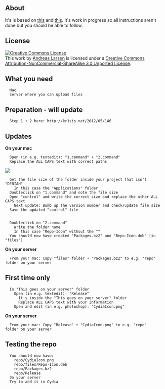 About
---
It's is based on [this](http://www.reddit.com/r/jailbreak/comments/1fi3wr/want_to_make_your_own_cydia_repo_i/) and [this](http://kr1sis.net/2012/05/146). It's work in progress so all instructions aren't done but you should be able to follow.

License
---
<a rel="license" href="http://creativecommons.org/licenses/by-nc-sa/3.0/"><img alt="Creative Commons License" style="border-width:0" src="http://i.creativecommons.org/l/by-nc-sa/3.0/88x31.png" /></a><br />This work by <a xmlns:cc="http://creativecommons.org/ns#" href="http://andreaslarsen.dk" property="cc:attributionName" rel="cc:attributionURL">Andreas Larsen</a> is licensed under a <a rel="license" href="http://creativecommons.org/licenses/by-nc-sa/3.0/">Creative Commons Attribution-NonCommercial-ShareAlike 3.0 Unported License</a>.

What you need
---

      Mac
      Server where you can upload files

Preparation - will update
---

      Step 1 + 2 here: http://kr1sis.net/2012/05/146

Updates
---

**On your mac**

      Open (in e.g. textedit): "1.command" + "2.command"
      Replace the ALL CAPS text with correct paths
      
<img src="http://d.pr/i/pdSB+" />

      Get the file size of the folder inside your project that isn't "DEBIAN"
        In this case the "Applications" folder
      Doubleclick on "1.command" and note the file size
      Open "control" and write the correct size and replace the other ALL CAPS text
        Next update: Bumb up the version number and check/update file size
      Save the updated "control" file


      Doubleclick on "2.command"
        Write the folder name
        In this case "Repo-Icon" without the ""
      You should now have created "Packages.bz2" and "Repo-Icon.deb" (in "files")
            
**On your server**

      From your mac: Copy "files" folder + "Packages.bz2" to e.g. "repo" folder on your server


First time only
---

      In "This goes on your server" folder
        Open (in e.g. textedit): "Release"
          It's inside the "This goes on your server" folder
          Replace ALL CAPS text with your information
        Open and edit (in e.g. photoshop): "CydiaIcon.png"

**On your server**

      From your mac: Copy "Release" + "CydiaIcon.png" to e.g. "repo" folder on your server


Testing the repo
---

      You should now have:
        repo/CydiaIcon.png
        repo/files/Repo-Icon.deb
        repo/Packages.bz2
        repo/Release
      On your server
      Try to add it in Cydia
